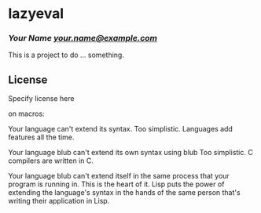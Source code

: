 # lazyeval
### _Your Name <your.name@example.com>_

This is a project to do ... something.

## License

Specify license here

on macros:

Your language can't extend its syntax.
Too simplistic. Languages add features all the time.

Your language blub can't extend its own syntax using blub
Too simplistic. C compilers are written in C.

Your language blub can't extend itself in the same process that your program is running in.
This is the heart of it. Lisp puts the power of extending the language's syntax in the hands of the same person that's writing their application in Lisp.
